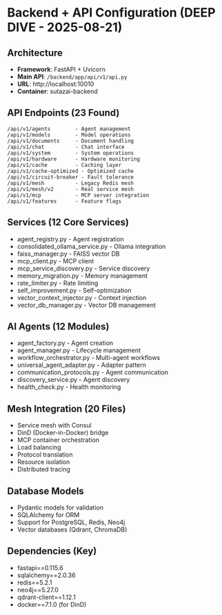 # Backend + API Configuration (DEEP DIVE - 2025-08-21)

## Architecture
- **Framework**: FastAPI + Uvicorn
- **Main API**: `/backend/app/api/v1/api.py`
- **URL**: http://localhost:10010
- **Container**: sutazai-backend

## API Endpoints (23 Found)
```
/api/v1/agents        - Agent management
/api/v1/models        - Model operations
/api/v1/documents     - Document handling
/api/v1/chat          - Chat interface
/api/v1/system        - System operations
/api/v1/hardware      - Hardware monitoring
/api/v1/cache         - Caching layer
/api/v1/cache-optimized - Optimized cache
/api/v1/circuit-breaker - Fault tolerance
/api/v1/mesh          - Legacy Redis mesh
/api/v1/mesh/v2       - Real service mesh
/api/v1/mcp           - MCP server integration
/api/v1/features      - Feature flags
```

## Services (12 Core Services)
- agent_registry.py - Agent registration
- consolidated_ollama_service.py - Ollama integration
- faiss_manager.py - FAISS vector DB
- mcp_client.py - MCP client
- mcp_service_discovery.py - Service discovery
- memory_migration.py - Memory management
- rate_limiter.py - Rate limiting
- self_improvement.py - Self-optimization
- vector_context_injector.py - Context injection
- vector_db_manager.py - Vector DB management

## AI Agents (12 Modules)
- agent_factory.py - Agent creation
- agent_manager.py - Lifecycle management
- workflow_orchestrator.py - Multi-agent workflows
- universal_agent_adapter.py - Adapter pattern
- communication_protocols.py - Agent communication
- discovery_service.py - Agent discovery
- health_check.py - Health monitoring

## Mesh Integration (20 Files)
- Service mesh with Consul
- DinD (Docker-in-Docker) bridge
- MCP container orchestration
- Load balancing
- Protocol translation
- Resource isolation
- Distributed tracing

## Database Models
- Pydantic models for validation
- SQLAlchemy for ORM
- Support for PostgreSQL, Redis, Neo4j
- Vector databases (Qdrant, ChromaDB)

## Dependencies (Key)
- fastapi==0.115.6
- sqlalchemy==2.0.36
- redis==5.2.1
- neo4j==5.27.0
- qdrant-client==1.12.1
- docker==7.1.0 (for DinD)